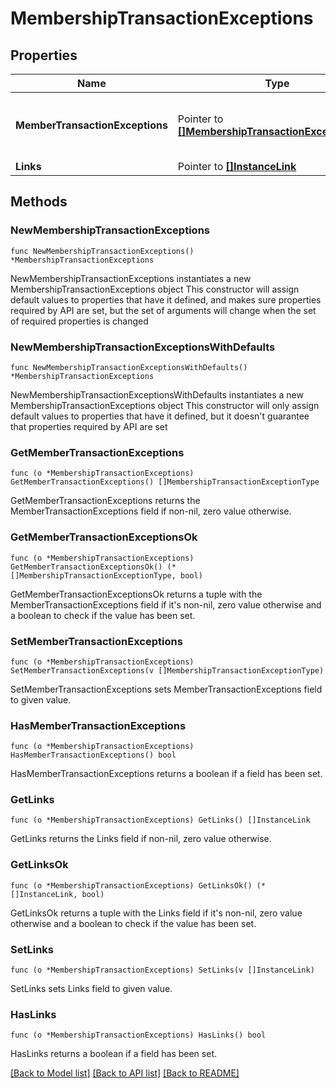 # MembershipTransactionExceptions

## Properties

Name | Type | Description | Notes
------------ | ------------- | ------------- | -------------
**MemberTransactionExceptions** | Pointer to [**[]MembershipTransactionExceptionType**](MembershipTransactionExceptionType.md) | Contains Membership transaction exception information. | [optional] 
**Links** | Pointer to [**[]InstanceLink**](InstanceLink.md) |  | [optional] 

## Methods

### NewMembershipTransactionExceptions

`func NewMembershipTransactionExceptions() *MembershipTransactionExceptions`

NewMembershipTransactionExceptions instantiates a new MembershipTransactionExceptions object
This constructor will assign default values to properties that have it defined,
and makes sure properties required by API are set, but the set of arguments
will change when the set of required properties is changed

### NewMembershipTransactionExceptionsWithDefaults

`func NewMembershipTransactionExceptionsWithDefaults() *MembershipTransactionExceptions`

NewMembershipTransactionExceptionsWithDefaults instantiates a new MembershipTransactionExceptions object
This constructor will only assign default values to properties that have it defined,
but it doesn't guarantee that properties required by API are set

### GetMemberTransactionExceptions

`func (o *MembershipTransactionExceptions) GetMemberTransactionExceptions() []MembershipTransactionExceptionType`

GetMemberTransactionExceptions returns the MemberTransactionExceptions field if non-nil, zero value otherwise.

### GetMemberTransactionExceptionsOk

`func (o *MembershipTransactionExceptions) GetMemberTransactionExceptionsOk() (*[]MembershipTransactionExceptionType, bool)`

GetMemberTransactionExceptionsOk returns a tuple with the MemberTransactionExceptions field if it's non-nil, zero value otherwise
and a boolean to check if the value has been set.

### SetMemberTransactionExceptions

`func (o *MembershipTransactionExceptions) SetMemberTransactionExceptions(v []MembershipTransactionExceptionType)`

SetMemberTransactionExceptions sets MemberTransactionExceptions field to given value.

### HasMemberTransactionExceptions

`func (o *MembershipTransactionExceptions) HasMemberTransactionExceptions() bool`

HasMemberTransactionExceptions returns a boolean if a field has been set.

### GetLinks

`func (o *MembershipTransactionExceptions) GetLinks() []InstanceLink`

GetLinks returns the Links field if non-nil, zero value otherwise.

### GetLinksOk

`func (o *MembershipTransactionExceptions) GetLinksOk() (*[]InstanceLink, bool)`

GetLinksOk returns a tuple with the Links field if it's non-nil, zero value otherwise
and a boolean to check if the value has been set.

### SetLinks

`func (o *MembershipTransactionExceptions) SetLinks(v []InstanceLink)`

SetLinks sets Links field to given value.

### HasLinks

`func (o *MembershipTransactionExceptions) HasLinks() bool`

HasLinks returns a boolean if a field has been set.


[[Back to Model list]](../README.md#documentation-for-models) [[Back to API list]](../README.md#documentation-for-api-endpoints) [[Back to README]](../README.md)


